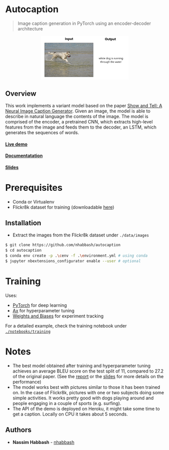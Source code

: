 # Autocaption
> Image caption generation in PyTorch using an encoder-decoder architecture

<p align="center">
  <img  src="docs/img/example.png" width="55%">
</p>

## Overview
This work implements a variant model based on the paper [Show and Tell: A Neural Image Caption Generator](https://arxiv.org/pdf/1411.4555.pdf). Given an image, the model is able to describe in natural language the contents of the image. The model is comprised of the encoder, a pretrained CNN, which extracts high-level features from the image and feeds them to the decoder, an LSTM, which generates the sequences of words. 

#### [Live demo](https://nhabbash.github.io/autocaption)
#### [Documentatation](docs/report.pdf)
#### [Slides](docs/slides.pdf)

# Prerequisites
* Conda or Virtualenv
* Flickr8k dataset for training (downloadable [here](http://academictorrents.com/details/9dea07ba660a722ae1008c4c8afdd303b6f6e53b))

## Installation
* Extract the images from the Flickr8k dataset under `./data/images`
```sh
$ git clone https://github.com/nhabbash/autocaption
$ cd autocaption
$ conda env create -p .\cenv -f .\environment.yml # using conda
$ jupyter nbextensions_configurator enable --user # optional
```

# Training
Uses:
* [PyTorch](https://github.com/pytorch/pytorch) for deep learning
* [Ax](https://github.com/facebook/Ax/) for hyperparameter tuning
* [Weights and Biases](https://www.wandb.com/) for experiment tracking

For a detailed example, check the training notebook under  [`./notebooks/training`](./notebooks/training)

# Notes
* The best model obtained after training and hyperparameter tuning achieves an average BLEU score on the test split of 11, compared to 27.2 of the original paper. (See the [report](docs/report.pdf) or the [slides](docs/slides.pdf) for more details on the performance)
* The model works best with pictures similar to those it has been trained on. In the case of Flickr8k, pictures with one or two subjects doing some simple activities. It works pretty good with dogs playing around and people engaging in a couple of sports (e.g. surfing).
* The API of the demo is deployed on Heroku, it might take some time to get a caption. Locally on CPU it takes about 5 seconds.

## Authors
* **Nassim Habbash** - [nhabbash](https://github.com/nhabbash)
